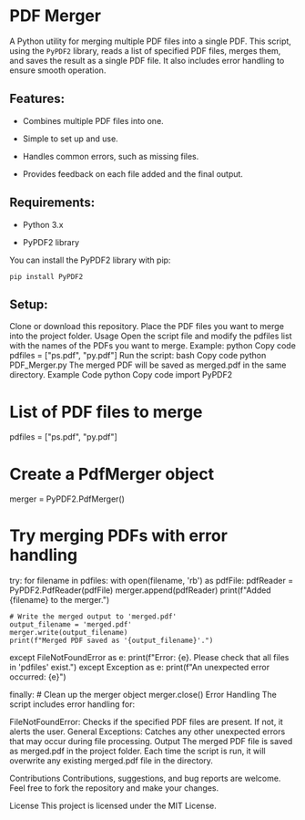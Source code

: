 # PDF Merger

A Python utility for merging multiple PDF files into a single PDF. This script, using the `PyPDF2` library, reads a list of specified PDF files, merges them, and saves the result as a single PDF file. It also includes error handling to ensure smooth operation.

## Features:

- Combines multiple PDF files into one.

- Simple to set up and use.
  
- Handles common errors, such as missing files.

- Provides feedback on each file added and the final output.

## Requirements:

- Python 3.x

- PyPDF2 library

You can install the PyPDF2 library with pip:

    pip install PyPDF2

## Setup:

Clone or download this repository.
Place the PDF files you want to merge into the project folder.
Usage
Open the script file and modify the pdfiles list with the names of the PDFs you want to merge.
Example:
python
Copy code
pdfiles = ["ps.pdf", "py.pdf"]
Run the script:
bash
Copy code
python PDF_Merger.py
The merged PDF will be saved as merged.pdf in the same directory.
Example Code
python
Copy code
import PyPDF2

# List of PDF files to merge
pdfiles = ["ps.pdf", "py.pdf"]

# Create a PdfMerger object
merger = PyPDF2.PdfMerger()

# Try merging PDFs with error handling
try:
    for filename in pdfiles:
        with open(filename, 'rb') as pdfFile:
            pdfReader = PyPDF2.PdfReader(pdfFile)
            merger.append(pdfReader)
            print(f"Added {filename} to the merger.")
    
    # Write the merged output to 'merged.pdf'
    output_filename = 'merged.pdf'
    merger.write(output_filename)
    print(f"Merged PDF saved as '{output_filename}'.")

except FileNotFoundError as e:
    print(f"Error: {e}. Please check that all files in 'pdfiles' exist.")
except Exception as e:
    print(f"An unexpected error occurred: {e}")

finally:
    # Clean up the merger object
    merger.close()
Error Handling
The script includes error handling for:

FileNotFoundError: Checks if the specified PDF files are present. If not, it alerts the user.
General Exceptions: Catches any other unexpected errors that may occur during file processing.
Output
The merged PDF file is saved as merged.pdf in the project folder. Each time the script is run, it will overwrite any existing merged.pdf file in the directory.

Contributions
Contributions, suggestions, and bug reports are welcome. Feel free to fork the repository and make your changes.

License
This project is licensed under the MIT License.
